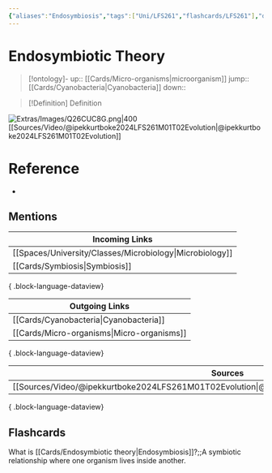 ```yaml
---
{"aliases":"Endosymbiosis","tags":["Uni/LFS261","flashcards/LFS261"],"dg-publish":true,"permalink":"/cards/endosymbiotic-theory/","dgPassFrontmatter":true}
---
```


# Endosymbiotic Theory

> [!ontology]-
> up:: [[Cards/Micro-organisms\|microorganism]]
> jump:: [[Cards/Cyanobacteria\|Cyanobacteria]]
> down:: 

> [!Definition] Definition

![Extras/Images/Q26CUC8G.png|400](/img/user/Extras/Images/Q26CUC8G.png)
[[Sources/Video/@ipekkurtboke2024LFS261M01T02Evolution\|@ipekkurtboke2024LFS261M01T02Evolution]]

# Reference

- 

## Mentions

| Incoming Links                                              |
| ----------------------------------------------------------- |
| [[Spaces/University/Classes/Microbiology\|Microbiology]] |
| [[Cards/Symbiosis\|Symbiosis]]                           |

{ .block-language-dataview}

| Outgoing Links                                |
| --------------------------------------------- |
| [[Cards/Cyanobacteria\|Cyanobacteria]]     |
| [[Cards/Micro-organisms\|Micro-organisms]] |

{ .block-language-dataview}

| Sources                                                                                             |
| --------------------------------------------------------------------------------------------------- |
| [[Sources/Video/@ipekkurtboke2024LFS261M01T02Evolution\|@ipekkurtboke2024LFS261M01T02Evolution]] |

{ .block-language-dataview}

## Flashcards

What is [[Cards/Endosymbiotic theory\|Endosymbiosis]]?;;A symbiotic relationship where one organism lives inside another.
<!--SR:!2024-06-02,18,250-->